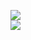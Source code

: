 [![](https://img.shields.io/badge/Made%20With-Github%20Spray-lightgrey.svg?style=for-the-badge&logo=github)](https://github.com/Annihil/github-spray#22177)  
[![](https://i.imgur.com/2DrTn0Z.gif)](https://github.com/Annihil/github-spray)